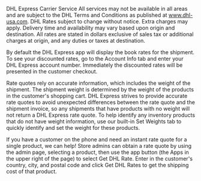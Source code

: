 DHL Express Carrier Service
All services may not be available in all areas and are subject to the DHL Terms and Conditions as published at www.dhl-usa.com. DHL Rates subject to change without notice. Extra charges may apply. Delivery time and availability may vary based upon origin and destination. All rates are stated in dollars exclusive of sales tax or additional charges at origin, and any duties or taxes at destination.

By default the DHL Express app will display the book rates for the shipment. To see your discounted rates, go to the Account Info tab and enter your DHL Express account number. Immediately the discounted rates will be presented in the customer checkout.

Rate quotes rely on accurate information, which includes the weight of the shipment. The shipment weight is determined by the weight of the products in the customer's shopping cart. DHL Express strives to provide accurate rate quotes to avoid unexpected differences between the rate quote and the shipment invoice, so any shipments that have products with no weight will not return a DHL Express rate quote. To help identify any inventory products that do not have weight information, use our built-in Set Weights tab to quickly identify and set the weight for these products.

If you have a customer on the phone and need an instant rate quote for a single product, we can help! Store admins can obtain a rate quote by using the admin page, selecting a product, then use the app button (the Apps in the upper right of the page) to select Get DHL Rate. Enter in the customer's country, city, and postal code and click Get DHL Rates to get the shipping cost of that product.

